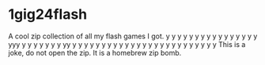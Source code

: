 # 1gig24flash
A cool zip collection of all my flash games I got.
y
y
y
y
y
y
y
y
y
y
y
y
y
y
y
y
yyy
y
y
y
y
y
y
y
yy
y
y
y
y
y
y
y
y
y
y
y
y
y
y
y
y
y
y
y
y
y
y
y
y
y
This is a joke, do not open the zip. It is a homebrew zip bomb.
